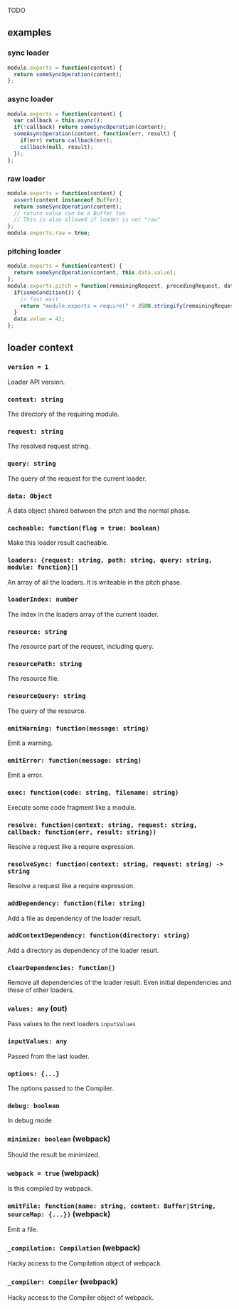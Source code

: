 TODO

## examples

### sync loader

``` javascript
module.exports = function(content) {
  return someSyncOperation(content);
};
```

### async loader

``` javascript
module.exports = function(content) {
  var callback = this.async();
  if(!callback) return someSyncOperation(content);
  someAsyncOperation(content, function(err, result) {
    if(err) return callback(err);
    callback(null, result);
  });
};
```

### raw loader

``` javascript
module.exports = function(content) {
  assert(content instanceof Buffer);
  return someSyncOperation(content);
  // return value can be a Buffer too
  // This is also allowed if loader is not "raw"
};
module.exports.raw = true;
```

### pitching loader

``` javascript
module.exports = function(content) {
  return someSyncOperation(content, this.data.value);
};
module.exports.pitch = function(remainingRequest, precedingRequest, data) {
  if(someCondition()) {
    // fast exit
    return "module.exports = require(" + JSON.stringify(remainingRequest) + ");";
  }
  data.value = 42;
};
```


## loader context

### `version = 1`

Loader API version.

### `context: string`

The directory of the requiring module.

### `request: string`

The resolved request string.

### `query: string`

The query of the request for the current loader.

### `data: Object`

A data object shared between the pitch and the normal phase.

### `cacheable: function(flag = true: boolean)`

Make this loader result cacheable.

### `loaders: {request: string, path: string, query: string, module: function}[]`

An array of all the loaders. It is writeable in the pitch phase.

### `loaderIndex: number`

The index in the loaders array of the current loader.

### `resource: string`

The resource part of the request, including query.

### `resourcePath: string`

The resource file.

### `resourceQuery: string`

The query of the resource.

### `emitWarning: function(message: string)`

Emit a warning.

### `emitError: function(message: string)`

Emit a error.

### `exec: function(code: string, filename: string)`

Execute some code fragment like a module.

### `resolve: function(context: string, request: string, callback: function(err, result: string))`

Resolve a request like a require expression.

### `resolveSync: function(context: string, request: string) -> string`

Resolve a request like a require expression.

### `addDependency: function(file: string)`

Add a file as dependency of the loader result.

### `addContextDependency: function(directory: string)`

Add a directory as dependency of the loader result.

### `clearDependencies: function()`

Remove all dependencies of the loader result. Even initial dependencies and these of other loaders.

### `values: any` (out)

Pass values to the next loaders `inputValues`

### `inputValues: any`

Passed from the last loader.

### `options: {...}`

The options passed to the Compiler.

### `debug: boolean`

In debug mode

### `minimize: boolean` (webpack)

Should the result be minimized.

### `webpack = true` (webpack)

Is this compiled by webpack.

### `emitFile: function(name: string, content: Buffer|String, sourceMap: {...})` (webpack)

Emit a file.

### `_compilation: Compilation` (webpack)

Hacky access to the Compilation object of webpack.

### `_compiler: Compiler` (webpack)

Hacky access to the Compiler object of webpack.
